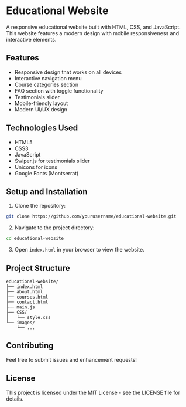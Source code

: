 # Educational Website

A responsive educational website built with HTML, CSS, and JavaScript. This website features a modern design with mobile responsiveness and interactive elements.

## Features

- Responsive design that works on all devices
- Interactive navigation menu
- Course categories section
- FAQ section with toggle functionality
- Testimonials slider
- Mobile-friendly layout
- Modern UI/UX design

## Technologies Used

- HTML5
- CSS3
- JavaScript
- Swiper.js for testimonials slider
- Unicons for icons
- Google Fonts (Montserrat)

## Setup and Installation

1. Clone the repository:

```bash
git clone https://github.com/yourusername/educational-website.git
```

2. Navigate to the project directory:

```bash
cd educational-website
```

3. Open `index.html` in your browser to view the website.

## Project Structure

```
educational-website/
├── index.html
├── about.html
├── courses.html
├── contact.html
├── main.js
├── CSS/
│   └── style.css
└── images/
    └── ...
```

## Contributing

Feel free to submit issues and enhancement requests!

## License

This project is licensed under the MIT License - see the LICENSE file for details.

